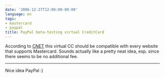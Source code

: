 ```yaml
---
date: '2006-12-27T12:00:00-00:00'
language: en
tags:
- mastercard
- paypal
title: PayPal beta-testing virtual CreditCard
---
```



According to [CNET](http://news.com.com/2061-10791_3-6146082.html?part=rss&tag=2547-1_3-0-20&subj=news) this virtual CC should be compatible with every website that supports Mastercard. Sounds actually like a pretty neat idea, esp. since there seems to be no additional fee. 

-------------------------------



Nice idea PayPal :)